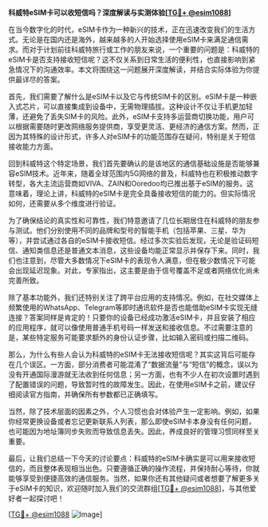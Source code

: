 **科威特eSIM卡可以收短信吗？深度解读与实测体验[[TG💪+ @esim1088](https://t.me/s/esim1088)]**

在当今数字化的时代，eSIM卡作为一种新兴的技术，正在迅速改变我们的生活方式。无论是在国内还是海外，越来越多的人开始选择使用eSIM卡来满足通信需求。而对于计划前往科威特旅行或工作的朋友来说，一个重要的问题是：科威特的eSIM卡是否支持接收短信呢？这不仅关系到日常生活的便利性，也直接影响到紧急情况下的沟通效率。本文将围绕这一问题展开深度解读，并结合实际体验为你提供最详尽的答案。

首先，我们需要了解什么是eSIM卡以及它与传统SIM卡的区别。eSIM卡是一种嵌入式芯片，可以直接集成到设备中，无需物理插拔。这种设计不仅让手机更加轻薄，还避免了丢失SIM卡的风险。此外，eSIM卡支持多运营商切换功能，用户可以根据需要随时更改网络服务提供商，享受更灵活、更经济的通信方案。然而，正因为其特殊的设计形式，许多人对eSIM卡的功能范围存在疑问，特别是关于短信接收能力方面。

回到科威特这个特定场景，我们首先要确认的是该地区的通信基础设施是否能够兼容eSIM技术。近年来，随着全球范围内5G网络的普及，科威特也在积极推动数字转型，各大主流运营商如VIVA、ZAIN和Ooredoo均已推出基于eSIM的服务。这意味着，理论上讲，科威特的eSIM卡是完全具备接收短信的能力的。但实际情况如何，还需要从多个维度进行验证。

为了确保结论的真实性和可靠性，我们特意邀请了几位长期居住在科威特的朋友参与测试。他们分别使用不同的品牌和型号的智能手机（包括苹果、三星、华为等），并尝试通过各自的eSIM卡接收短信。经过多次实验后发现，无论是验证码短信、通知类信息还是普通文本消息，这些设备均能正常显示并保存下来。同时，我们也注意到，尽管大多数情况下eSIM卡的表现令人满意，但在极少数情况下可能会出现延迟现象。对此，专家指出，这主要是由于信号覆盖不足或者网络优化尚未完善所致。

除了基本功能外，我们还特别关注了跨平台应用的支持情况。例如，在社交媒体上频繁使用的WhatsApp、Telegram等即时通讯软件是否也能借助eSIM卡实现无缝连接？答案同样是肯定的！只要你的设备已经成功激活eSIM卡，并且安装了相应的应用程序，就可以像使用普通手机号码一样发送和接收信息。不过需要注意的是，某些特定服务可能要求额外的身份认证步骤，比如输入密码或扫描二维码。

那么，为什么有些人会认为科威特的eSIM卡无法接收短信呢？其实这背后可能存在几个误区。一方面，部分消费者可能混淆了“数据流量”与“短信”的概念，误以为没有开通国际漫游就无法收到任何信息；另一方面，也有不少人在初次设置时遇到了配置错误的问题，导致暂时性的故障发生。因此，在使用eSIM卡之前，建议仔细阅读官方指南，并确保所有参数都已正确填写。

当然，除了技术层面的因素之外，个人习惯也会对体验产生一定影响。例如，如果你经常更换设备或者忘记更新联系人列表，那么即使eSIM卡本身没有任何问题，也可能因为地址簿同步失败而导致信息丢失。因此，养成良好的管理习惯同样至关重要。

最后，让我们总结一下今天的讨论要点：科威特的eSIM卡确实是可以用来接收短信的，而且整体表现相当出色。只要遵循正确的操作流程，并保持耐心等待，你就能够享受到便捷高效的通信服务。当然，如果你还有其他疑问或者想要了解更多关于eSIM卡的知识，欢迎随时加入我们的交流群组[[TG💪+ @esim1088](https://t.me/s/esim1088)]，与其他爱好者一起探讨吧！

[[TG💪+ @esim1088](https://t.me/s/esim1088) ![Image](https://i.postimg.cc/4NQfJmqS/Snipaste-2025-05-13-00-14-12.png)]